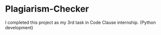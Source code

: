 # Plagiarism-Checker
I completed this project as my 3rd task in Code Clause internship. (Python development)
